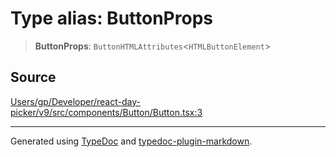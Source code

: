 # Type alias: ButtonProps

> **ButtonProps**: `ButtonHTMLAttributes`\<`HTMLButtonElement`\>

## Source

[Users/gp/Developer/react-day-picker/v9/src/components/Button/Button.tsx:3](https://github.com/gpbl/react-day-picker/blob/005599683/src/components/Button/Button.tsx#L3)

***

Generated using [TypeDoc](https://typedoc.org) and [typedoc-plugin-markdown](https://typedoc-plugin-markdown.org).
